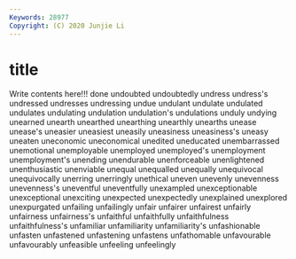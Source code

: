```yaml
---
Keywords: 28977
Copyright: (C) 2020 Junjie Li
---
```


# title

Write contents here!!!
done 
undoubted 
undoubtedly 
undress 
undress's 
undressed
undresses 
undressing 
undue 
undulant 
undulate 
undulated 
undulates 
undulating 
undulation 
undulation's
undulations 
unduly 
undying 
unearned 
unearth 
unearthed 
unearthing 
unearthly 
unearths 
unease
unease's 
uneasier 
uneasiest 
uneasily 
uneasiness 
uneasiness's 
uneasy 
uneaten 
uneconomic 
uneconomical
unedited 
uneducated 
unembarrassed 
unemotional 
unemployable 
unemployed 
unemployed's 
unemployment 
unemployment's 
unending
unendurable 
unenforceable 
unenlightened 
unenthusiastic 
unenviable 
unequal 
unequalled 
unequally 
unequivocal 
unequivocally
unerring 
unerringly 
unethical 
uneven 
unevenly 
unevenness 
unevenness's 
uneventful 
uneventfully 
unexampled
unexceptionable 
unexceptional 
unexciting 
unexpected 
unexpectedly 
unexplained 
unexplored 
unexpurgated 
unfailing 
unfailingly
unfair 
unfairer 
unfairest 
unfairly 
unfairness 
unfairness's 
unfaithful 
unfaithfully 
unfaithfulness 
unfaithfulness's
unfamiliar 
unfamiliarity 
unfamiliarity's 
unfashionable 
unfasten 
unfastened 
unfastening 
unfastens 
unfathomable 
unfavourable
unfavourably 
unfeasible 
unfeeling 
unfeelingly 
